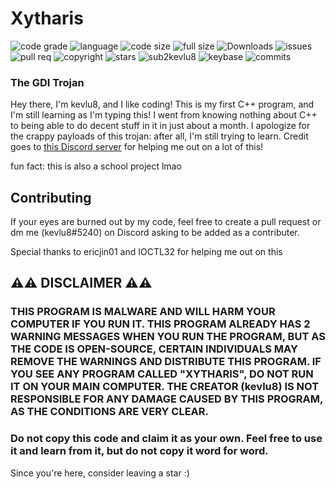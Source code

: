 # Xytharis

![code grade](https://img.shields.io/codefactor/grade/github/kevlu8/Xytharis/main)
![language](https://img.shields.io/github/languages/top/kevlu8/Xytharis)
![code size](https://img.shields.io/github/languages/code-size/kevlu8/Xytharis)
![full size](https://img.shields.io/github/repo-size/kevlu8/Xytharis)
![Downloads](https://img.shields.io/github/downloads/kevlu8/Xytharis/total)
![issues](https://img.shields.io/github/issues/kevlu8/Xytharis)
![pull req](https://img.shields.io/github/issues-pr/kevlu8/Xytharis)
![copyright](https://img.shields.io/github/license/kevlu8/Xytharis)
![stars](https://img.shields.io/github/stars/kevlu8/Xytharis?style=social)
![sub2kevlu8](https://img.shields.io/youtube/channel/subscribers/UCFlq5_Vc25IBwus8euGTVNA?style=social)
![keybase](https://img.shields.io/keybase/pgp/kevlu8)
![commits](https://img.shields.io/github/commit-activity/m/kevlu8/Xytharis)

### The GDI Trojan

Hey there, I'm kevlu8, and I like coding! This is my first C++ program, and I'm still learning as I'm typing this!
I went from knowing nothing about C++ to being able to do decent stuff in it in just about a month.
I apologize for the crappy payloads of this trojan: after all, I'm still trying to learn.
Credit goes to [this Discord server](https://www.discord.gg/zw) for helping me out on a lot of this!

fun fact: this is also a school project lmao

## Contributing
If your eyes are burned out by my code, feel free to create a pull request or dm me (kevlu8#5240) on Discord asking to be added as a contributer.

Special thanks to ericjin01 and IOCTL32 for helping me out on this

## **⚠️⚠️ DISCLAIMER ⚠️⚠️**

### THIS PROGRAM IS MALWARE AND **WILL** HARM YOUR COMPUTER IF YOU RUN IT. THIS PROGRAM ALREADY HAS 2 WARNING MESSAGES WHEN YOU RUN THE PROGRAM, BUT AS THE CODE IS OPEN-SOURCE, CERTAIN INDIVIDUALS MAY REMOVE THE WARNINGS AND DISTRIBUTE THIS PROGRAM. IF YOU SEE ANY PROGRAM CALLED "XYTHARIS", DO NOT RUN IT ON YOUR MAIN COMPUTER. THE CREATOR (kevlu8) IS NOT RESPONSIBLE FOR ANY DAMAGE CAUSED BY THIS PROGRAM, AS THE CONDITIONS ARE VERY CLEAR.

### Do not copy this code and claim it as your own. Feel free to use it and learn from it, but do not copy it word for word.

Since you're here, consider leaving a star :)
